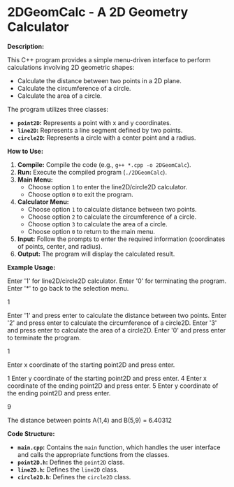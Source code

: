 # 2DGeomCalc - A 2D Geometry Calculator

**Description:**

This C++ program provides a simple menu-driven interface to perform calculations involving 2D geometric shapes:

* Calculate the distance between two points in a 2D plane.
* Calculate the circumference of a circle.
* Calculate the area of a circle.

The program utilizes three classes:

* **`point2D`:** Represents a point with x and y coordinates.
* **`line2D`:** Represents a line segment defined by two points.
* **`circle2D`:** Represents a circle with a center point and a radius.

**How to Use:**

1. **Compile:** Compile the code (e.g., `g++ *.cpp -o 2DGeomCalc`).
2. **Run:** Execute the compiled program (`./2DGeomCalc`).
3. **Main Menu:**
   * Choose option `1` to enter the line2D/circle2D calculator.
   * Choose option `0` to exit the program.
4. **Calculator Menu:**
   * Choose option `1` to calculate distance between two points.
   * Choose option `2` to calculate the circumference of a circle.
   * Choose option `3` to calculate the area of a circle.
   * Choose option `0` to return to the main menu.
5. **Input:** Follow the prompts to enter the required information (coordinates of points, center, and radius).
6. **Output:** The program will display the calculated result.

**Example Usage:**


Enter '1' for line2D/circle2D calculator.
Enter '0' for terminating the program.
Enter '*' to go back to the selection menu.

 1

 Enter '1' and press enter to calculate the distance between two points.
Enter '2' and press enter to calculate the circumference of a circle2D.
Enter '3' and press enter to calculate the area of a circle2D.
Enter '0' and press enter to terminate the program.

 1

 Enter x coordinate of the starting point2D and press enter.

 1
Enter y coordinate of the starting point2D and press enter.
4
Enter x coordinate of the ending point2D and press enter.
5
Enter y coordinate of the ending point2D and press enter.

 9

 The distance between points A(1,4) and B(5,9)
= 6.40312

**Code Structure:**

* **`main.cpp`:**  Contains the `main` function, which handles the user interface and calls the appropriate functions from the classes.
* **`point2D.h`:**  Defines the `point2D` class.
* **`line2D.h`:** Defines the `line2D` class.
* **`circle2D.h`:** Defines the `circle2D` class.